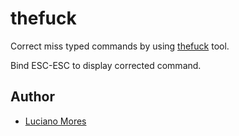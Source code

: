thefuck
=================

Correct miss typed commands by using [thefuck][1] tool.

Bind ESC-ESC to display corrected command.

Author
-------

  - [Luciano Mores](https://github.com/lucianomagrao)

[1]: https://github.com/nvbn/thefuck